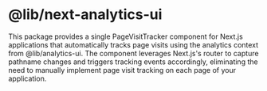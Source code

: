 # @lib/next-analytics-ui

This package provides a single PageVisitTracker component for Next.js applications that automatically tracks page visits using the analytics context from @lib/analytics-ui. The component leverages Next.js's router to capture pathname changes and triggers tracking events accordingly, eliminating the need to manually implement page visit tracking on each page of your application.
